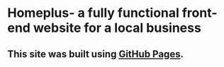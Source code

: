 # Homeplus- a fully functional front-end website for a local business
## This site was built using [GitHub Pages](https://pages.github.com/).

